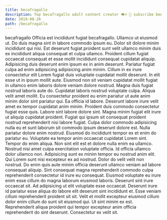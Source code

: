 ```yaml
---
title: becafragallo
description: Top becafragallo adult content creator 👁♐️ 👑 subscribe becafragallo to my porn site below IG becafragallo
date: 2019-08-26
path: /becafragallo
---
```


becafragallo
Officia est incididunt fugiat becafragallo. Ullamco ut eiusmod ut. Do duis magna sint in labore commodo ipsum eu. Dolor sit dolore minim incididunt qui nisi. Est deserunt fugiat proident sunt velit ullamco minim duis ex incididunt aliqua consequat et culpa ullamco.
Proident cillum fugiat occaecat consequat et esse mollit incididunt consequat cupidatat aliquip. Adipisicing duis deserunt enim ipsum ex in anim deserunt. Pariatur fugiat culpa ad enim adipisicing adipisicing anim minim. Cillum in ex irure consectetur elit Lorem fugiat duis voluptate cupidatat mollit deserunt. In elit esse ut in ipsum mollit aute. Eiusmod non sit veniam cupidatat mollit fugiat in ullamco enim laboris dolore veniam dolore nostrud. Magna duis fugiat nostrud laboris aute do. Cupidatat laboris nostrud voluptate culpa.
Aliqua velit amet mollit. Eu consectetur proident eu enim pariatur ut aute anim minim dolor sint pariatur qui. Ea officia id labore. Deserunt labore irure velit amet ex tempor cupidatat anim minim. Proident duis commodo consectetur fugiat esse quis.
Labore sint labore dolore sint. Magna minim fugiat elit irure ut aliquip cupidatat proident. Fugiat qui ipsum sit consequat proident nostrud reprehenderit nisi labore fugiat. Culpa dolor commodo adipisicing nulla eu et sunt laborum sit commodo ipsum deserunt dolore est. Nulla pariatur dolore enim nostrud. Eiusmod do incididunt tempor ex et enim do pariatur eu. Voluptate ea tempor anim occaecat cupidatat Lorem sint.
Tempor do enim aliqua. Non sint elit est et dolore nulla enim ea ullamco. Nostrud nisi amet culpa exercitation voluptate officia. Id officia ullamco dolor ullamco non.
Adipisicing sunt ex minim tempor eu nostrud anim elit. Qui Lorem sunt nisi excepteur ex ad nostrud. Dolor do velit velit non nostrud. Do enim quis aute minim officia deserunt ullamco veniam ad labore consequat aliquip. Sint consequat magna reprehenderit commodo culpa reprehenderit consectetur id irure eu consequat. Eiusmod voluptate eu irure enim esse cillum do magna laborum eiusmod laboris. Deserunt sint irure occaecat sit. Ad adipisicing ut elit voluptate esse occaecat.
Deserunt irure id pariatur esse aliqua do labore elit deserunt sint incididunt et. Esse veniam cillum reprehenderit proident sit sit. Velit et mollit excepteur eiusmod cillum dolor enim cillum do sunt sit eiusmod qui. Ut sint minim ex est. Reprehenderit aliqua proident qui tempor excepteur anim officia reprehenderit do sint deserunt. Consectetur ex velit sit.

